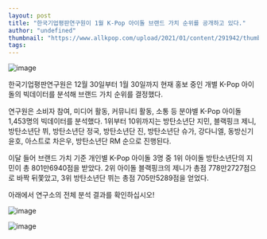 ```yaml
---
layout: post
title: "한국기업평판연구원이 1월 K-Pop 아이돌 브랜드 가치 순위를 공개하고 있다."
author: "undefined"
thumbnail: "https://www.allkpop.com/upload/2021/01/content/291942/thumb/1611967326-20210129-brand.jpg"
tags: 
---
```



![image](https://www.allkpop.com/upload/2021/01/content/291942/1611967326-20210129-brand.jpg)

한국기업평판연구원은 12월 30일부터 1월 30일까지 현재 홍보 중인 개별 K-Pop 아이돌의 빅데이터를 분석해 브랜드 가치 순위를 결정했다.

연구원은 소비자 참여, 미디어 활동, 커뮤니티 활동, 소통 등 분야별 K-Pop 아이돌 1,453명의 빅데이터를 분석했다. 1위부터 10위까지는 방탄소년단 지민, 블랙핑크 제니, 방탄소년단 뷔, 방탄소년단 정국, 방탄소년단 진, 방탄소년단 슈가, 강다니엘, 동방신기 윤호, 아스트로 차은우, 방탄소년단 RM 순으로 진행된다.

이달 들어 브랜드 가치 기준 개인별 K-Pop 아이돌 3명 중 1위 아이돌 방탄소년단의 지민이 총 801만6940점을 받았다. 2위 아이돌 블랙핑크의 제니가 총점 778만2727점으로 바짝 뒤쫓았고, 3위 방탄소년단 뷔는 총점 705만5289점을 얻었다.

아래에서 연구소의 전체 분석 결과를 확인하십시오!

![image](https://www.allkpop.com/upload/2021/01/content/291923/1611966234-screen-shot-2021-01-29-at-7.png)

![image](https://www.allkpop.com/upload/2021/01/content/291923/1611966225-screen-shot-2021-01-29-at-7.png)